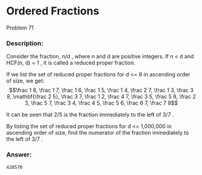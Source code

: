 # Ordered Fractions
Problem 71
### Description:
Consider the fraction, n/d
, where n
 and d
 are positive integers. If n < d
 and HCF(n, d) = 1
, it is called a reduced proper fraction.

If we list the set of reduced proper fractions for d <= 8
 in ascending order of size, we get:
 $$\frac 1 8, \frac 1 7, \frac 1 6, \frac 1 5, \frac 1 4, \frac 2 7, \frac 1 3, \frac 3 8, \mathbf{\frac 2 5}, \frac 3 7, \frac 1 2, \frac 4 7, \frac 3 5, \frac 5 8, \frac 2 3, \frac 5 7, \frac 3 4, \frac 4 5, \frac 5 6, \frac 6 7, \frac 7 8$$
 
It can be seen that 2/5
 is the fraction immediately to the left of 3/7 
.

By listing the set of reduced proper fractions for d <= 1,000,000
 in ascending order of size, find the numerator of the fraction immediately to the left of 3/7 
.

### Answer:
```
428570
```